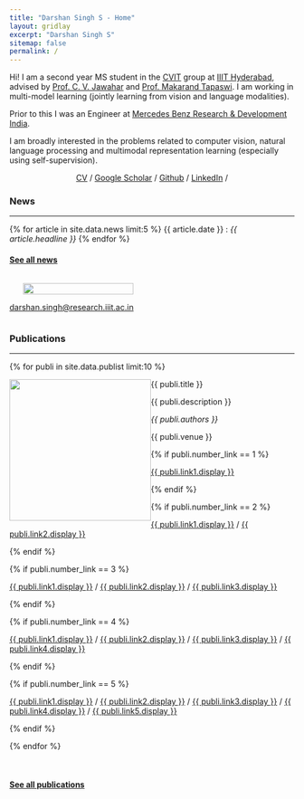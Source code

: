```yaml
---
title: "Darshan Singh S - Home"
layout: gridlay
excerpt: "Darshan Singh S"
sitemap: false
permalink: /
---
```


<div class="container-fluid">

<div class="row">

<div class="col-sm-8">

Hi! I am a second year MS student in the <a href="https://cvit.iiit.ac.in/">CVIT</a> group at <a href="https://www.iiit.ac.in/">IIIT Hyderabad</a>, advised by <a href="https://faculty.iiit.ac.in/~jawahar/">Prof. C. V. Jawahar</a> and <a href="https://makarandtapaswi.github.io/">Prof. Makarand Tapaswi</a>. I am working in multi-model learning (jointly learning from vision and language modalities). 

Prior to this I was an Engineer at <a href="https://www.mbrdi.co.in/">Mercedes Benz Research & Development India</a>.

I am broadly interested in the problems related to computer vision, natural language processing and multimodal representation learning (especially using self-supervision).

<p align="center">
  <a href="./docs/darshan_resume.pdf">CV</a> /
  <a href="https://scholar.google.com/citations?user=CHFzTuQAAAAJ&hl=en">Google Scholar</a> /
  <a href="https://github.com/Darshansingh11">Github</a> /
  <a href="https://www.linkedin.com/in/darshansinghs">LinkedIn</a> /
</p>

### News
****
{% for article in site.data.news limit:5 %}
{{ article.date }} :
<em>{{ article.headline }}</em>
{% endfor %}
#### <a href="{{ site.url }}{{ site.baseurl }}/allnews.html">See all news</a>

</div>

<div class="col-sm-4" style="display:table-cell; vertical-align:left; text-align:left">

  <div class="text-left">
  <ul style="overflow: hidden">
  <img src="{{ site.url }}{{ site.baseurl }}/images/photo_darshan.jpeg" class="img-responsive" width="100%" />
  </ul>

  <!-- <br clear="all" /> -->
  <A HREF="mailto:darshan.singh@research.iiit.ac.in">darshan.singh@research.iiit.ac.in</A> <br>

</div>

</div>
</div>

<div class="col-sm-12">

### Publications
****

{% for publi in site.data.publist limit:10 %}

<div class="col-sm-11 clearfix">
 <div class="well">
 <pubtit>{{ publi.title }}</pubtit>

 <img src="{{ site.url }}{{ site.baseurl }}/images/pubpic/{{ publi.image }}" class="img-responsive" width="250px" style="float: left" />

 <p>{{ publi.description }}</p>

 <p><em>{{ publi.authors }}</em></p>

 <p>{{ publi.venue }}</p>

 {% if publi.number_link == 1 %}
 <p><a href="{{ publi.link1.url }}">{{ publi.link1.display }}</a></p>
 {% endif %}

 {% if publi.number_link == 2 %}
 <p><a href="{{ publi.link1.url }}">{{ publi.link1.display }}</a>
 /
 <a href="{{ publi.link2.url }}">{{ publi.link2.display }}</a></p>
 {% endif %}

 {% if publi.number_link == 3 %}
 <p><a href="{{ publi.link1.url }}">{{ publi.link1.display }}</a>
 /
 <a href="{{ publi.link2.url }}">{{ publi.link2.display }}</a>
 /
 <a href="{{ publi.link3.url }}">{{ publi.link3.display }}</a></p>
 {% endif %}

 {% if publi.number_link == 4 %}
 <p><a href="{{ publi.link1.url }}">{{ publi.link1.display }}</a>
 /
 <a href="{{ publi.link2.url }}">{{ publi.link2.display }}</a>
 /
 <a href="{{ publi.link3.url }}">{{ publi.link3.display }}</a>
 /
 <a href="{{ publi.link4.url }}">{{ publi.link4.display }}</a></p>
 {% endif %}

 {% if publi.number_link == 5 %}
 <p><a href="{{ publi.link1.url }}">{{ publi.link1.display }}</a>
 /
 <a href="{{ publi.link2.url }}">{{ publi.link2.display }}</a>
 /
 <a href="{{ publi.link3.url }}">{{ publi.link3.display }}</a>
 /
 <a href="{{ publi.link4.url }}">{{ publi.link4.display }}</a>
 /
 <a href="{{ publi.link5.url }}">{{ publi.link5.display }}</a></p>
 {% endif %}

 </div>
</div>

{% endfor %}

<br clear="all"/>

#### <a href="{{ site.url }}{{ site.baseurl }}/publications">See all publications</a>

</div>


